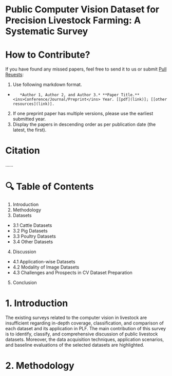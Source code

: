 # Public Computer Vision Dataset for Precision Livestock Farming: A Systematic Survey
# How to Contribute?
If you have found any missed papers, feel free to send it to us or submit [Pull Reuests](https://github.com/Anil-Bhujel/Public-Computer-Vision-Dataset-A-Systematic-Survey/branches):

1. Use following markdown format.
+
         *Author 1, Author 2, and Author 3.* **Paper Title.**  <ins>Conference/Journal/Preprint</ins> Year. [[pdf](link)]; [[other resources](link)].
2. If one preprint paper has multiple versions, please use the earliest submitted year.
3. Display the papers in descending order as per publication date (the latest, the first).

# Citation
......


# 🔍 Table of Contents
1. Introduction
2. Methodology
3. Datasets
-  3.1 Cattle Datasets
-  3.2 Pig Datasets
-  3.3 Poultry Datasets
-  3.4 Other Datasets
4. Discussion
-  4.1 Application-wise Datasets
-  4.2 Modality of Image Datasets
-  4.3 Challenges and Prospects in CV Dataset Preparation
5. Conclusion

# 1. Introduction
The existing surveys related to the computer vision in livestock are insufficient regarding in-depth coverage, classification, and comparison of each dataset and its application in PLF. The main contribution of this survey is to identify, classify, and comprehensive discussion of public livestock datasets. Moreover, the data acquisition techniques, application scenarios, and baseline evaluations of the selected datasets are highlighted.
# 2. Methodology
